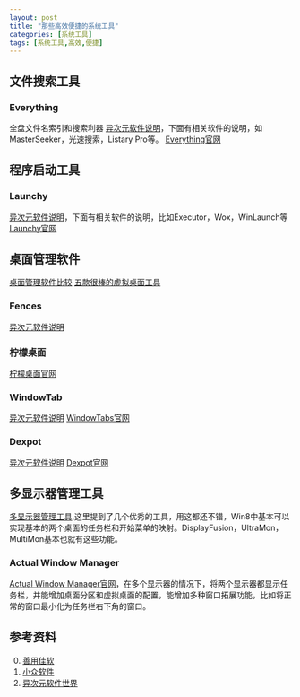 ```yaml
---
layout: post
title: "那些高效便捷的系统工具"
categories: [系统工具]
tags: [系统工具,高效,便捷]
---
```




## 文件搜索工具

### Everything
全盘文件名索引和搜索利器
[异次元软件说明]("http://www.iplaysoft.com/search-everything.html")，下面有相关软件的说明，如MasterSeeker，光速搜索，Listary Pro等。
[Everything官网]("http://www.voidtools.com/")


## 程序启动工具

### Launchy
[异次元软件说明]("http://www.iplaysoft.com/launchy.html")，下面有相关软件的说明，比如Executor，Wox，WinLaunch等
[Launchy官网]("http://launchy.net/index.php")


## 桌面管理软件

[桌面管理软件比较][4]
[五款很棒的虚拟桌面工具]("http://www.appinn.com/five-best-virtual-desktop/")

### Fences
[异次元软件说明]("http://www.iplaysoft.com/fences.html")

### 柠檬桌面
[柠檬桌面官网]("http://smartdesktop.sinaapp.com/")

### WindowTab
[异次元软件说明]("http://www.iplaysoft.com/windowtabs.html")
[WindowTabs官网]("http://windowtabs.com/")

### Dexpot
[异次元软件说明]("http://www.iplaysoft.com/dexpot.html")
[Dexpot官网]("http://dexpot.de/")


## 多显示器管理工具

[多显示器管理工具][5],这里提到了几个优秀的工具，用这都还不错，Win8中基本可以实现基本的两个桌面的任务栏和开始菜单的映射。DisplayFusion，UltraMon，MultiMon基本也就有这些功能。

### Actual Window Manager
[Actual Window Manager官网]("http://www.actualtools.com/download/")，在多个显示器的情况下，将两个显示器都显示任务栏，并能增加桌面分区和虚拟桌面的配置，能增加多种窗口拓展功能，比如将正常的窗口最小化为任务栏右下角的窗口。



## 参考资料
0. [善用佳软][1]
1. [小众软件][2]
2. [异次元软件世界][3]

[1]: http://xbeta.info/ "善用佳软"
[2]: http://www.appinn.com/ "小众软件"
[3]: http://www.iplaysoft.com/ "异次元软件世界"
[4]: http://www.pc6.com/pc/zhuomianzl/ "桌面管理软件比较"
[5]: http://article.yeeyan.org/view/123740/100448 "多显示器管理工具"